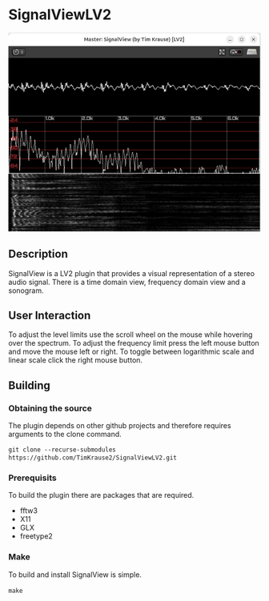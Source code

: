# SignalViewLV2
![SignalView LV2 plugin analysing speech.](https://github.com/TimKrause2/SignalViewLV2/blob/main/screenshot.png)

## Description

SignalView is a LV2 plugin that provides a visual representation of a stereo audio signal. There is
a time domain view, frequency domain view and a sonogram.

## User Interaction

To adjust the level limits use the scroll wheel on the mouse while hovering over the spectrum.
To adjust the frequency limit press the left mouse button and move the mouse left or right.
To toggle between logarithmic scale and linear scale click the right mouse button.

## Building

### Obtaining the source

The plugin depends on other github projects and therefore requires arguments to the clone
command.

    git clone --recurse-submodules https://github.com/TimKrause2/SignalViewLV2.git


### Prerequisits

To build the plugin there are packages that are required.

- fftw3
- X11
- GLX
- freetype2

### Make

To build and install SignalView is simple.

`make`

